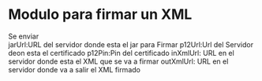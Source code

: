 # Modulo para firmar un XML
Se enviar                       
jarUrl:URL del servidor donde esta el jar para Firmar
p12Url:Url del Servidor deon esta el certificado
p12Pin:Pin del certificado
inXmlUrl: URL en el servidor donde esta el XML que se va a firmar
outXmlUrl: URL en el servidor donde va a salir el XML firmado





